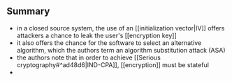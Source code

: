 ## Summary
- in a closed source system, the use of an [[initialization vector|IV]] offers attackers a chance to leak the user's [[encryption key]]
- it also offers the chance for the software to select an alternative algorithm, which the authors term an algorithm substitution attack (ASA)
- the authors note that in order to achieve [[Serious cryptography#^ad48d6|IND-CPA]], [[encryption]] must be stateful
- 